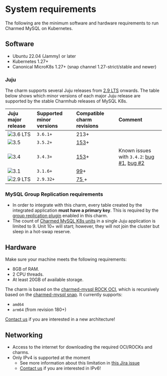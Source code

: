 # System requirements

The following are the minimum software and hardware requirements to run Charmed MySQL on Kubernetes.

## Software
* Ubuntu 22.04 (Jammy) or later
* Kubernetes 1.27+
* Canonical MicroK8s 1.27+ (snap channel 1.27-strict/stable and newer)

### Juju

The charm supports several Juju releases from [2.9 LTS](https://documentation.ubuntu.com/juju/3.6/reference/juju/juju-roadmap-and-releases/#juju-3-3) onwards. The table below shows which minor versions of each major Juju release are supported by the stable Charmhub releases of MySQL K8s. 

| Juju major release | Supported minor versions | Compatible charm revisions |Comment |
|:--------|:-----|:-----|:-----|
| ![3.6 LTS] | `3.6.1+` | 213+ |     |
| ![3.5] | `3.5.2+` | [153]+ |     |
| ![3.4] | `3.4.3+` | [153]+ | Known issues with `3.4.2`: [bug #1](https://bugs.launchpad.net/juju/+bug/2065284), [bug #2](https://bugs.launchpad.net/juju/+bug/2064772)   |
| ![3.1] | `3.1.6+` | [99]+ |     |
| ![2.9 LTS] | `2.9.32+` | [75 ]+ |     |

### MySQL Group Replication requirements

* In order to integrate with this charm, every table created by the integrated application **must have a primary key**. This is required by the [group replication plugin](https://dev.mysql.com/doc/refman/8.0/en/group-replication-requirements.html) enabled in this charm.
* The count of [Charmed MySQL K8s units](https://dev.mysql.com/doc/refman/8.0/en/group-replication-limitations.html) in a single Juju application is limited to 9. Unit 10+ will start; however, they will not join the cluster but sleep in a hot-swap reserve.

## Hardware

Make sure your machine meets the following requirements:
- 8GB of RAM.
- 2 CPU threads.
- At least 20GB of available storage.

The charm is based on the [charmed-mysql ROCK OCI](https://github.com/canonical/charmed-mysql-rock), which is recursively based on the [charmed-mysql snap](https://snapcraft.io/charmed-mysql). It currently supports:
* `amd64`
* `arm64` (from revision 180+)

[Contact us](/reference/contacts) if you are interested in a new architecture!

## Networking
* Access to the internet for downloading the required OCI/ROCKs and charms.
* Only IPv4 is supported at the moment
  * See more information about this limitation in [this Jira issue](https://warthogs.atlassian.net/browse/DPE-4695)
  * [Contact us](/reference/contacts) if you are interested in IPv6!

<!-- LINKS -->
[153]: https://github.com/canonical/mysql-k8s-operator/releases/tag/rev153
[99]: https://github.com/canonical/mysql-k8s-operator/releases/tag/rev99
[75]: https://github.com/canonical/mysql-k8s-operator/releases/tag/rev75

<!-- BADGES -->
[2.9 LTS]: https://img.shields.io/badge/2.9_LTS-%23E95420?label=Juju
[3.1]: https://img.shields.io/badge/3.1-%23E95420?label=Juju
[3.4]: https://img.shields.io/badge/3.4-%23E95420?label=Juju
[3.5]: https://img.shields.io/badge/3.5-%23E95420?label=Juju
[3.6 LTS]: https://img.shields.io/badge/3.6_LTS-%23E95420?label=Juju

